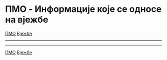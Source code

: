 # ПMO - Информације које се односе на вјежбе

[ПМО](../../README.md) [Вјежбе](../README.md)

---

---  

[ПМО](../../README.md) [Вјежбе](../README.md)
